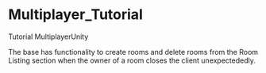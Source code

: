 # Multiplayer_Tutorial
 Tutorial MultiplayerUnity


The base has functionality to create rooms and delete rooms from the Room Listing section when the owner of a room closes the client unexpectededly.
